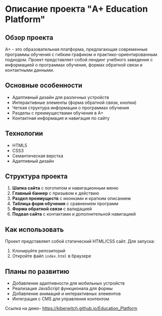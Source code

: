 # Описание проекта "A+ Education Platform"

## Обзор проекта
A+ - это образовательная платформа, предлагающая современные программы обучения с гибким графиком и практико-ориентированным подходом. Проект представляет собой лендинг учебного заведения с информацией о программах обучения, формах обратной связи и контактными данными.

## Основные особенности
- Адаптивный дизайн для различных устройств
- Интерактивные элементы (форма обратной связи, кнопки)
- Четкая структура информации о программах обучения
- Разделы с преимуществами обучения в A+
- Контактная информация и навигация по сайту

## Технологии
- HTML5
- CSS3
- Семантическая верстка
- Адаптивный дизайн

## Структура проекта
1. **Шапка сайта** с логотипом и навигационным меню
2. **Главный баннер** с призывом к действию
3. **Раздел преимуществ** с иконками и кратким описанием
4. **Таблица форм обучения** с сравнением программ
5. **Форма обратной связи** с валидацией
6. **Подвал сайта** с контактами и дополнительной навигацией

## Как использовать
Проект представляет собой статический HTML/CSS сайт. Для запуска:
1. Клонируйте репозиторий
2. Откройте файл `index.html` в браузере

## Планы по развитию
- Добавление адаптивности для мобильных устройств
- Реализация JavaScript функционала для формы
- Добавление анимаций и интерактивных элементов
- Интеграция с CMS для управления контентом

Ссылка на демо- https://kiberwitch.github.io/Education_Platform
